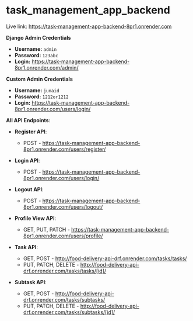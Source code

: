 # task_management_app_backend

Live link: https://task-management-app-backend-8pr1.onrender.com

**Django Admin Credentials** 
- **Username:** `admin`
- **Password:** `123abc`
- **Login:** https://task-management-app-backend-8pr1.onrender.com/admin/

**Custom Admin Credentials**
- **Username:** `junaid`
- **Password:** `1212or1212`
- **Login:** https://task-management-app-backend-8pr1.onrender.com/users/login/

**All API Endpoints**:
  - **Register API**:
    - POST - https://task-management-app-backend-8pr1.onrender.com/users/register/
  - **Login API**:
    - POST - https://task-management-app-backend-8pr1.onrender.com/users/login/
  - **Logout API**:
    - POST - https://task-management-app-backend-8pr1.onrender.com/users/logout/
  - **Profile View API**:
    - GET, PUT, PATCH - https://task-management-app-backend-8pr1.onrender.com/users/profile/

  - **Task API**:
    - GET, POST - http://food-delivery-api-drf.onrender.com/tasks/tasks/
    - PUT, PATCH, DELETE - http://food-delivery-api-drf.onrender.com/tasks/tasks/[id]/
  - **Subtask API**:
    - GET, POST - http://food-delivery-api-drf.onrender.com/tasks/subtasks/
    - PUT, PATCH, DELETE - http://food-delivery-api-drf.onrender.com/tasks/subtasks/[id]/